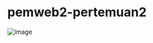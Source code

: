 # pemweb2-pertemuan2
![image](https://github.com/mashum22/pemweb2-pertemuan2/assets/116756625/4cd7766d-08a8-48f1-80dc-ae13369e4f3c)
